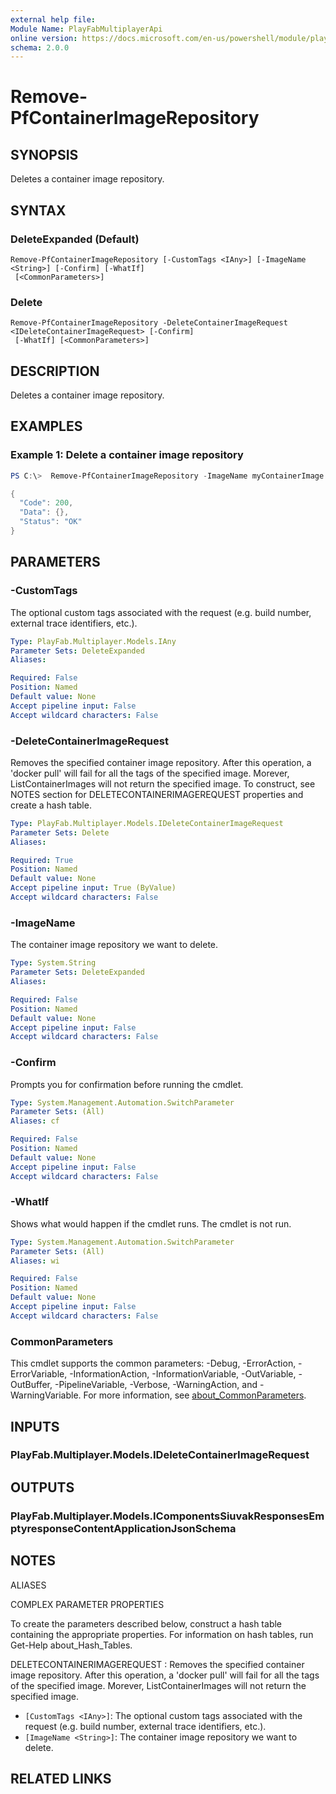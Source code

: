 ```yaml
---
external help file:
Module Name: PlayFabMultiplayerApi
online version: https://docs.microsoft.com/en-us/powershell/module/playfabmultiplayerapi/remove-pfcontainerimagerepository
schema: 2.0.0
---
```


# Remove-PfContainerImageRepository

## SYNOPSIS
Deletes a container image repository.

## SYNTAX

### DeleteExpanded (Default)
```
Remove-PfContainerImageRepository [-CustomTags <IAny>] [-ImageName <String>] [-Confirm] [-WhatIf]
 [<CommonParameters>]
```

### Delete
```
Remove-PfContainerImageRepository -DeleteContainerImageRequest <IDeleteContainerImageRequest> [-Confirm]
 [-WhatIf] [<CommonParameters>]
```

## DESCRIPTION
Deletes a container image repository.

## EXAMPLES

### Example 1: Delete a container image repository
```powershell
PS C:\>  Remove-PfContainerImageRepository -ImageName myContainerImage | ConvertTo-Json

{
  "Code": 200,
  "Data": {},
  "Status": "OK"
}
```



## PARAMETERS

### -CustomTags
The optional custom tags associated with the request (e.g.
build number, external trace identifiers, etc.).

```yaml
Type: PlayFab.Multiplayer.Models.IAny
Parameter Sets: DeleteExpanded
Aliases:

Required: False
Position: Named
Default value: None
Accept pipeline input: False
Accept wildcard characters: False
```

### -DeleteContainerImageRequest
Removes the specified container image repository.
After this operation, a 'docker pull' will fail for all the tags of the specified image.
Morever, ListContainerImages will not return the specified image.
To construct, see NOTES section for DELETECONTAINERIMAGEREQUEST properties and create a hash table.

```yaml
Type: PlayFab.Multiplayer.Models.IDeleteContainerImageRequest
Parameter Sets: Delete
Aliases:

Required: True
Position: Named
Default value: None
Accept pipeline input: True (ByValue)
Accept wildcard characters: False
```

### -ImageName
The container image repository we want to delete.

```yaml
Type: System.String
Parameter Sets: DeleteExpanded
Aliases:

Required: False
Position: Named
Default value: None
Accept pipeline input: False
Accept wildcard characters: False
```

### -Confirm
Prompts you for confirmation before running the cmdlet.

```yaml
Type: System.Management.Automation.SwitchParameter
Parameter Sets: (All)
Aliases: cf

Required: False
Position: Named
Default value: None
Accept pipeline input: False
Accept wildcard characters: False
```

### -WhatIf
Shows what would happen if the cmdlet runs.
The cmdlet is not run.

```yaml
Type: System.Management.Automation.SwitchParameter
Parameter Sets: (All)
Aliases: wi

Required: False
Position: Named
Default value: None
Accept pipeline input: False
Accept wildcard characters: False
```

### CommonParameters
This cmdlet supports the common parameters: -Debug, -ErrorAction, -ErrorVariable, -InformationAction, -InformationVariable, -OutVariable, -OutBuffer, -PipelineVariable, -Verbose, -WarningAction, and -WarningVariable. For more information, see [about_CommonParameters](http://go.microsoft.com/fwlink/?LinkID=113216).

## INPUTS

### PlayFab.Multiplayer.Models.IDeleteContainerImageRequest

## OUTPUTS

### PlayFab.Multiplayer.Models.IComponentsSiuvakResponsesEmptyresponseContentApplicationJsonSchema

## NOTES

ALIASES

COMPLEX PARAMETER PROPERTIES

To create the parameters described below, construct a hash table containing the appropriate properties. For information on hash tables, run Get-Help about_Hash_Tables.


DELETECONTAINERIMAGEREQUEST <IDeleteContainerImageRequest>: Removes the specified container image repository. After this operation, a 'docker pull' will fail for all the tags of the specified image. Morever, ListContainerImages will not return the specified image.
  - `[CustomTags <IAny>]`: The optional custom tags associated with the request (e.g. build number, external trace identifiers, etc.).
  - `[ImageName <String>]`: The container image repository we want to delete.

## RELATED LINKS

